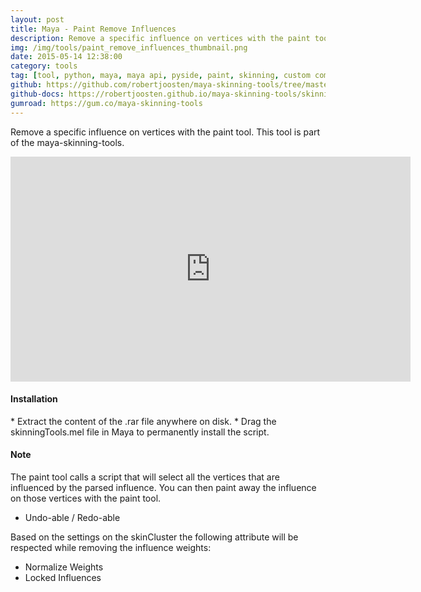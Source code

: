 ```yaml
---
layout: post
title: Maya - Paint Remove Influences
description: Remove a specific influence on vertices with the paint tool. This tool is part of the maya-skinning-tools.
img: /img/tools/paint_remove_influences_thumbnail.png
date: 2015-05-14 12:38:00
category: tools
tag: [tool, python, maya, maya api, pyside, paint, skinning, custom command]
github: https://github.com/robertjoosten/maya-skinning-tools/tree/master/scripts/skinning/tools/remove_weights_context
github-docs: https://robertjoosten.github.io/maya-skinning-tools/skinning.tools.remove_weights_context
gumroad: https://gum.co/maya-skinning-tools
---
```

<p class="justify">Remove a specific influence on vertices with the paint tool. This tool is part of the maya-skinning-tools.</p>

<p align="center"><iframe width="640" height="360" src="https://www.youtube.com/embed/zuRi-uvI8n0" title="YouTube video player" frameborder="0" allow="accelerometer; autoplay; clipboard-write; encrypted-media; gyroscope; picture-in-picture" allowfullscreen></iframe></p> 

<h4>Installation</h4> 
* Extract the content of the .rar file anywhere on disk.
* Drag the skinningTools.mel file in Maya to permanently install the script.

<h4>Note</h4>
<p class="justify">The paint tool calls a script that will select all the vertices that are influenced by the parsed influence. You can then paint away the influence on those vertices with the paint tool.</p>
<ul>
 	<li>Undo-able / Redo-able</li>
</ul>
<p class="justify">Based on the settings on the skinCluster the following attribute will be respected while removing the influence weights:</p>
<ul>
 	<li>Normalize Weights</li>
 	<li>Locked Influences</li>
</ul>